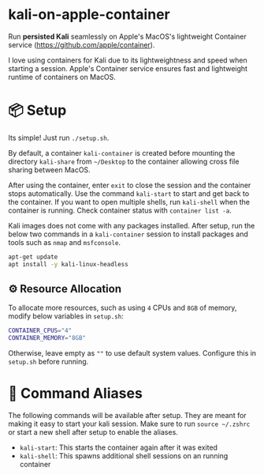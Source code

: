 # kali-on-apple-container
Run **persisted Kali** seamlessly on Apple's MacOS's lightweight Container service (https://github.com/apple/container).

I love using containers for Kali due to its lightweightness and speed when starting a session. Apple's Container service ensures fast and lightweight runtime of containers on MacOS.

# 📦 Setup
Its simple! Just run `./setup.sh`.

By default, a container `kali-container` is created before mounting the directory `kali-share` from `~/Desktop` to the container allowing cross file sharing between MacOS.

After using the container, enter `exit` to close the session and the container stops automatically. Use the command `kali-start` to start and get back to the container. If you want to open multiple shells, run `kali-shell` when the container is running. Check container status with `container list -a`.

Kali images does not come with any packages installed. After setup, run the below two commands in a `kali-container` session to install packages and tools such as `nmap` and `msfconsole`.
```Bash
apt-get update
apt install -y kali-linux-headless
```

## ⚙️ Resource Allocation
To allocate more resources, such as using `4` CPUs and `8GB` of memory, modify below variables in `setup.sh`:
```Bash
CONTAINER_CPUS="4"
CONTAINER_MEMORY="8GB"
```
Otherwise, leave empty as `""` to use default system values. Configure this in `setup.sh` before running.

# 🚀 Command Aliases
The following commands will be available after setup. They are meant for making it easy to start your kali session. Make sure to run `source ~/.zshrc` or start a new shell after setup to enable the aliases.
* `kali-start`: This starts the container again after it was exited
* `kali-shell`: This spawns additional shell sessions on an running container

